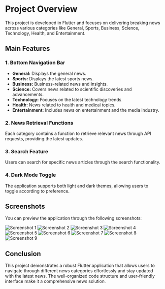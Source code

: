 # Project Overview

This project is developed in Flutter and focuses on delivering breaking news across various categories like General, Sports, Business, Science, Technology, Health, and Entertainment.

## Main Features

### 1. **Bottom Navigation Bar**
   * **General:** Displays the general news.
   * **Sports:** Displays the latest sports news.
   * **Business:** Business-related news and insights.
   * **Science:** Covers news related to scientific discoveries and advancements.
   * **Technology:** Focuses on the latest technology trends.
   * **Health:** News related to health and medical topics.
   * **Entertainment:** Includes news on entertainment and the media industry.

### 2. **News Retrieval Functions**
   Each category contains a function to retrieve relevant news through API requests, providing the latest updates.

### 3. **Search Feature**
   Users can search for specific news articles through the search functionality.

### 4. **Dark Mode Toggle**
   The application supports both light and dark themes, allowing users to toggle according to preference.

## Screenshots

You can preview the application through the following screenshots:

![Screenshot 1](Screenshot_1692361281.png)
![Screenshot 2](Screenshot_1692361286.png)
![Screenshot 3](Screenshot_1692361299.png)
![Screenshot 4](Screenshot_1692361316.png)
![Screenshot 5](Screenshot_1692361323.png)
![Screenshot 6](Screenshot_1692361327.png)
![Screenshot 7](Screenshot_1692361336.png)
![Screenshot 8](Screenshot_1692363908.png)
![Screenshot 9](Screenshot_1692363916.png)

## Conclusion

This project demonstrates a robust Flutter application that allows users to navigate through different news categories effortlessly and stay updated with the latest news. The well-organized code structure and user-friendly interface make it a comprehensive news solution.
